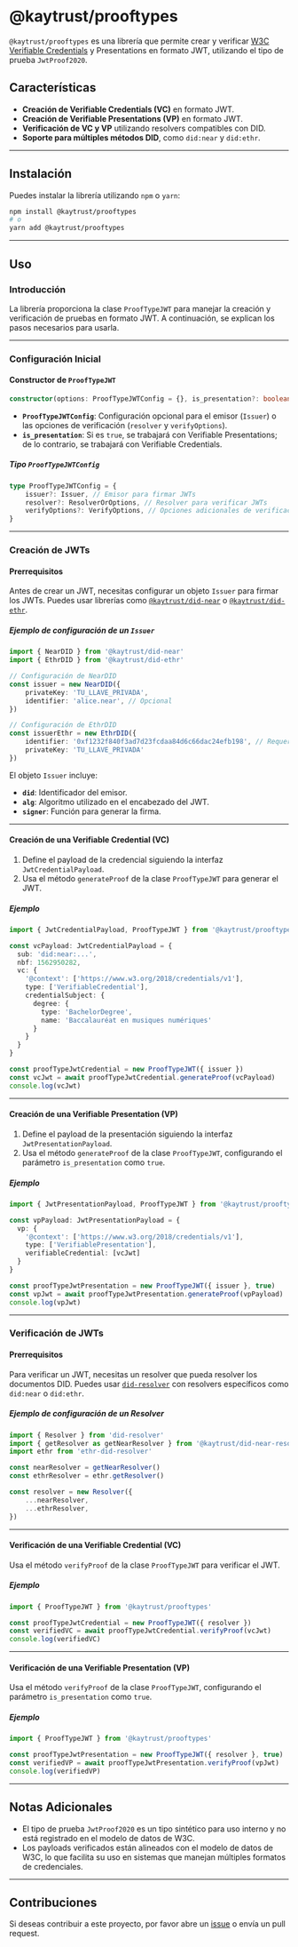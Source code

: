 # @kaytrust/prooftypes

`@kaytrust/prooftypes` es una librería que permite crear y verificar [W3C Verifiable Credentials](https://www.w3.org/TR/vc-data-model/) y Presentations en formato JWT, utilizando el tipo de prueba `JwtProof2020`.

## Características

- **Creación de Verifiable Credentials (VC)** en formato JWT.
- **Creación de Verifiable Presentations (VP)** en formato JWT.
- **Verificación de VC y VP** utilizando resolvers compatibles con DID.
- **Soporte para múltiples métodos DID**, como `did:near` y `did:ethr`.

---

## Instalación

Puedes instalar la librería utilizando `npm` o `yarn`:

```bash
npm install @kaytrust/prooftypes
# o
yarn add @kaytrust/prooftypes
```

---

## Uso

### Introducción

La librería proporciona la clase `ProofTypeJWT` para manejar la creación y verificación de pruebas en formato JWT. A continuación, se explican los pasos necesarios para usarla.

---

### Configuración Inicial

#### Constructor de `ProofTypeJWT`

```typescript
constructor(options: ProofTypeJWTConfig = {}, is_presentation?: boolean)
```

- **`ProofTypeJWTConfig`**: Configuración opcional para el emisor (`Issuer`) o las opciones de verificación (`resolver` y `verifyOptions`).
- **`is_presentation`**: Si es `true`, se trabajará con Verifiable Presentations; de lo contrario, se trabajará con Verifiable Credentials.

##### Tipo `ProofTypeJWTConfig`

```typescript
type ProofTypeJWTConfig = {
    issuer?: Issuer, // Emisor para firmar JWTs
    resolver?: ResolverOrOptions, // Resolver para verificar JWTs
    verifyOptions?: VerifyOptions, // Opciones adicionales de verificación
}
```

---

### Creación de JWTs

#### Prerrequisitos

Antes de crear un JWT, necesitas configurar un objeto `Issuer` para firmar los JWTs. Puedes usar librerías como [`@kaytrust/did-near`](https://github.com/KayTrust/did-near) o [`@kaytrust/did-ethr`](https://github.com/KayTrust/did-ethr).

##### Ejemplo de configuración de un `Issuer`

```typescript
import { NearDID } from '@kaytrust/did-near'
import { EthrDID } from '@kaytrust/did-ethr'

// Configuración de NearDID
const issuer = new NearDID({
    privateKey: 'TU_LLAVE_PRIVADA',
    identifier: 'alice.near', // Opcional
})

// Configuración de EthrDID
const issuerEthr = new EthrDID({
    identifier: '0xf1232f840f3ad7d23fcdaa84d6c66dac24efb198', // Requerido
    privateKey: 'TU_LLAVE_PRIVADA'
})
```

El objeto `Issuer` incluye:
- **`did`**: Identificador del emisor.
- **`alg`**: Algoritmo utilizado en el encabezado del JWT.
- **`signer`**: Función para generar la firma.

---

#### Creación de una Verifiable Credential (VC)

1. Define el payload de la credencial siguiendo la interfaz `JwtCredentialPayload`.
2. Usa el método `generateProof` de la clase `ProofTypeJWT` para generar el JWT.

##### Ejemplo

```typescript
import { JwtCredentialPayload, ProofTypeJWT } from '@kaytrust/prooftypes'

const vcPayload: JwtCredentialPayload = {
  sub: 'did:near:...',
  nbf: 1562950282,
  vc: {
    '@context': ['https://www.w3.org/2018/credentials/v1'],
    type: ['VerifiableCredential'],
    credentialSubject: {
      degree: {
        type: 'BachelorDegree',
        name: 'Baccalauréat en musiques numériques'
      }
    }
  }
}

const proofTypeJwtCredential = new ProofTypeJWT({ issuer })
const vcJwt = await proofTypeJwtCredential.generateProof(vcPayload)
console.log(vcJwt)
```

---

#### Creación de una Verifiable Presentation (VP)

1. Define el payload de la presentación siguiendo la interfaz `JwtPresentationPayload`.
2. Usa el método `generateProof` de la clase `ProofTypeJWT`, configurando el parámetro `is_presentation` como `true`.

##### Ejemplo

```typescript
import { JwtPresentationPayload, ProofTypeJWT } from '@kaytrust/prooftypes'

const vpPayload: JwtPresentationPayload = {
  vp: {
    '@context': ['https://www.w3.org/2018/credentials/v1'],
    type: ['VerifiablePresentation'],
    verifiableCredential: [vcJwt]
  }
}

const proofTypeJwtPresentation = new ProofTypeJWT({ issuer }, true)
const vpJwt = await proofTypeJwtPresentation.generateProof(vpPayload)
console.log(vpJwt)
```

---

### Verificación de JWTs

#### Prerrequisitos

Para verificar un JWT, necesitas un resolver que pueda resolver los documentos DID. Puedes usar [`did-resolver`](https://github.com/decentralized-identity/did-resolver) con resolvers específicos como `did:near` o `did:ethr`.

##### Ejemplo de configuración de un Resolver

```typescript
import { Resolver } from 'did-resolver'
import { getResolver as getNearResolver } from '@kaytrust/did-near-resolver'
import ethr from 'ethr-did-resolver'

const nearResolver = getNearResolver()
const ethrResolver = ethr.getResolver()

const resolver = new Resolver({
    ...nearResolver,
    ...ethrResolver,
})
```

---

#### Verificación de una Verifiable Credential (VC)

Usa el método `verifyProof` de la clase `ProofTypeJWT` para verificar el JWT.

##### Ejemplo

```typescript
import { ProofTypeJWT } from '@kaytrust/prooftypes'

const proofTypeJwtCredential = new ProofTypeJWT({ resolver })
const verifiedVC = await proofTypeJwtCredential.verifyProof(vcJwt)
console.log(verifiedVC)
```

---

#### Verificación de una Verifiable Presentation (VP)

Usa el método `verifyProof` de la clase `ProofTypeJWT`, configurando el parámetro `is_presentation` como `true`.

##### Ejemplo

```typescript
import { ProofTypeJWT } from '@kaytrust/prooftypes'

const proofTypeJwtPresentation = new ProofTypeJWT({ resolver }, true)
const verifiedVP = await proofTypeJwtPresentation.verifyProof(vpJwt)
console.log(verifiedVP)
```

---

## Notas Adicionales

- El tipo de prueba `JwtProof2020` es un tipo sintético para uso interno y no está registrado en el modelo de datos de W3C.
- Los payloads verificados están alineados con el modelo de datos de W3C, lo que facilita su uso en sistemas que manejan múltiples formatos de credenciales.

---

## Contribuciones

Si deseas contribuir a este proyecto, por favor abre un [issue](https://github.com/KayTrust/prooftypes/issues) o envía un pull request.
